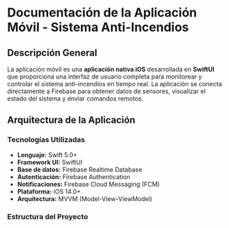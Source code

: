 # Documentación de la Aplicación Móvil - Sistema Anti-Incendios

## Descripción General

La aplicación móvil es una **aplicación nativa iOS** desarrollada en **SwiftUI** que proporciona una interfaz de usuario completa para monitorear y controlar el sistema anti-incendios en tiempo real. La aplicación se conecta directamente a Firebase para obtener datos de sensores, visualizar el estado del sistema y enviar comandos remotos.

## Arquitectura de la Aplicación

### Tecnologías Utilizadas
- **Lenguaje:** Swift 5.0+
- **Framework UI:** SwiftUI
- **Base de datos:** Firebase Realtime Database
- **Autenticación:** Firebase Authentication
- **Notificaciones:** Firebase Cloud Messaging (FCM)
- **Plataforma:** iOS 14.0+
- **Arquitectura:** MVVM (Model-View-ViewModel)

### Estructura del Proyecto